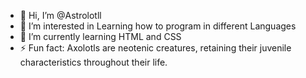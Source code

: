 - 👋 Hi, I’m @Astrolotll
- 👀 I’m interested in Learning how to program in different Languages
- 🌱 I’m currently learning HTML and CSS
- ⚡ Fun fact: Axolotls are neotenic creatures, retaining their juvenile characteristics throughout their life.

<!---
Astrolotll/Astrolotll is a ✨ special ✨ repository because its `README.md` (this file) appears on your GitHub profile.
You can click the Preview link to take a look at your changes.
--->
